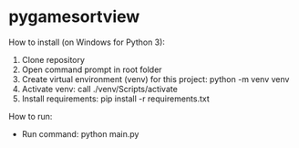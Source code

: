 # pygamesortview

How to install (on Windows for Python 3):
1. Clone repository
2. Open command prompt in root folder
3. Create virtual environment (venv) for this project: python -m venv venv
4. Activate venv: call ./venv/Scripts/activate
5. Install requirements: pip install -r requirements.txt

How to run:
* Run command: python main.py
